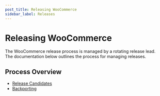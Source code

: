 ```yaml
---
post_title: Releasing WooCommerce
sidebar_label: Releases
---
```


# Releasing WooCommerce

The WooCommerce release process is managed by a rotating release lead.  The documentation below outlines the process for managing releases.

## Process Overview

* [Release Candidates](/docs/contribution/releases/rc)
* [Backporting](/docs/contribution/releases/backporting)
